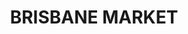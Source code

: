 ---
lastmod: '2025-04-06T06:05:21+00:00'
latitude: -27.552137
layout: suburb
longitude: 153.004615
postcode: '4106'
state: QLD
title: BRISBANE MARKET
url: /qld/brisbane-market/
---